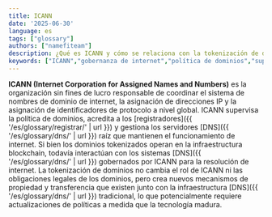 ```yaml
---
title: ICANN
date: '2025-06-30'
language: es
tags: ["glossary"]
authors: ["namefiteam"]
description: ¿Qué es ICANN y cómo se relaciona con la tokenización de dominios?
keywords: ["ICANN","gobernanza de internet","política de dominios","supervisión de DNS","regulación de dominios"]
---
```


**ICANN (Internet Corporation for Assigned Names and Numbers)** es la organización sin fines de lucro responsable de coordinar el sistema de nombres de dominio de internet, la asignación de direcciones IP y la asignación de identificadores de protocolo a nivel global. ICANN supervisa la política de dominios, acredita a los [registradores]({{ '/es/glossary/registrar/' | url }}) y gestiona los servidores [DNS]({{ '/es/glossary/dns/' | url }}) raíz que mantienen el funcionamiento de internet. Si bien los dominios tokenizados operan en la infraestructura blockchain, todavía interactúan con los sistemas [DNS]({{ '/es/glossary/dns/' | url }}) gobernados por ICANN para la resolución de internet. La tokenización de dominios no cambia el rol de ICANN ni las obligaciones legales de los dominios, pero crea nuevos mecanismos de propiedad y transferencia que existen junto con la infraestructura [DNS]({{ '/es/glossary/dns/' | url }}) tradicional, lo que potencialmente requiere actualizaciones de políticas a medida que la tecnología madura.